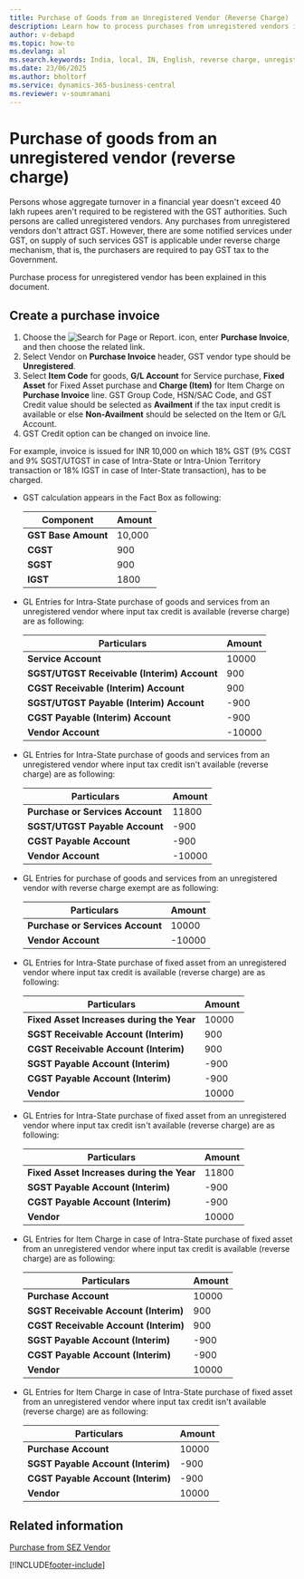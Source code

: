 ```yaml
---
title: Purchase of Goods from an Unregistered Vendor (Reverse Charge)
description: Learn how to process purchases from unregistered vendors in India under the GST reverse charge mechanism in Dynamics 365 Business Central.
author: v-debapd
ms.topic: how-to
ms.devlang: al
ms.search.keywords: India, local, IN, English, reverse charge, unregistered vendor, create purchase invoice
ms.date: 23/06/2025
ms.author: bholtorf
ms.service: dynamics-365-business-central
ms.reviewer: v-soumramani
---
```


# Purchase of goods from an unregistered vendor (reverse charge)

Persons whose aggregate turnover in a financial year doesn't exceed 40 lakh rupees aren't required to be registered with the GST authorities. Such persons are called unregistered vendors. Any purchases from unregistered vendors don't attract GST. However, there are some notified services under GST, on supply of such services GST is applicable under reverse charge mechanism, that is, the purchasers are required to pay GST tax to the Government.

Purchase process for unregistered vendor has been explained in this document.

## Create a purchase invoice

1. Choose the ![Search for Page or Report.](image/search_small.png "Search for Page or Report icon") icon, enter **Purchase Invoice**, and then choose the related link. 
1. Select Vendor on **Purchase Invoice** header, GST vendor type should be **Unregistered**.
1. Select **Item Code** for goods, **G/L Account** for Service purchase, **Fixed Asset** for Fixed Asset purchase and **Charge (Item)** for Item Charge on **Purchase Invoice** line. GST Group Code, HSN/SAC Code, and GST Credit value should be selected as **Availment** if the tax input credit is available or else **Non-Availment** should be selected on the Item or G/L Account. 
1. GST Credit option can be changed on invoice line.

For example, invoice is issued for INR 10,000 on which 18% GST (9% CGST and 9% SGST/UTGST in case of Intra-State or Intra-Union Territory transaction or 18% IGST in case of Inter-State transaction), has to be charged.

- GST calculation appears in the Fact Box as following:

    |Component|Amount|
    |----------------------------------|---------------------------------------|  
    |**GST Base Amount**|10,000|  
    |**CGST**|900|  
    |**SGST**|900|
    |**IGST**|1800|

- GL Entries for Intra-State purchase of goods and services from an unregistered vendor where input tax credit is available (reverse charge) are as following:

    |Particulars|Amount|
    |----------------------------------|---------------------------------------|  
    |**Service Account**|10000|  
    |**SGST/UTGST Receivable (Interim) Account**|900|
    |**CGST Receivable (Interim) Account**|900|
    |**SGST/UTGST Payable (Interim) Account**|-900|
    |**CGST Payable (Interim) Account**|-900|
    |**Vendor Account**|-10000|

- GL Entries for Intra-State purchase of goods and services from an unregistered vendor where input tax credit isn't available (reverse charge) are as following:

    |Particulars|Amount|
    |----------------------------------|---------------------------------------|  
    |**Purchase or Services Account**|11800|  
    |**SGST/UTGST Payable Account**|-900|
    |**CGST Payable Account**|-900|
    |**Vendor Account**|-10000|

- GL Entries for purchase of goods and services from an unregistered vendor with reverse charge exempt are as following:

    |Particulars|Amount|
    |----------------------------------|---------------------------------------|  
    |**Purchase or Services Account**|10000|  
    |**Vendor Account**|-10000|

- GL Entries for Intra-State purchase of fixed asset from an unregistered vendor where input tax credit is available (reverse charge) are as following:

    |Particulars|Amount|
    |----------------------------------|---------------------------------------|
    |**Fixed Asset Increases during the Year**|10000|
    |**SGST Receivable Account (Interim)**|900|
    |**CGST Receivable Account (Interim)**|900|
    |**SGST Payable Account (Interim)**|-900|
    |**CGST Payable Account (Interim)**|-900|
    |**Vendor**|10000|

- GL Entries for Intra-State purchase of fixed asset from an unregistered vendor where input tax credit isn't available (reverse charge) are as following:

    |Particulars|Amount|
    |----------------------------------|---------------------------------------|
    |**Fixed Asset Increases during the Year**|11800|
    |**SGST Payable Account (Interim)**|-900|
    |**CGST Payable Account (Interim)**|-900|
    |**Vendor**|10000|

- GL Entries for Item Charge in case of Intra-State purchase of fixed asset from an unregistered vendor where input tax credit is available (reverse charge) are as following:

    |Particulars|Amount|
    |----------------------------------|---------------------------------------| 
    |**Purchase Account**|10000|
    |**SGST Receivable Account (Interim)**|900|
    |**CGST Receivable Account (Interim)**|900|
    |**SGST Payable Account (Interim)**|-900|
    |**CGST Payable Account (Interim)**|-900|
    |**Vendor**|10000|

- GL Entries for Item Charge in case of Intra-State purchase of fixed asset from an unregistered vendor where input tax credit isn't available (reverse charge) are as following:

    |Particulars|Amount|
    |----------------------------------|---------------------------------------|
    |**Purchase Account**|10000|
    |**SGST Payable Account (Interim)**|-900|
    |**CGST Payable Account (Interim)**|-900|
    |**Vendor**|10000|

## Related information

[Purchase from SEZ Vendor](GST-Purchase-from-SEZ-Vendor.md)

[!INCLUDE[footer-include](../../includes/footer-banner.md)]
